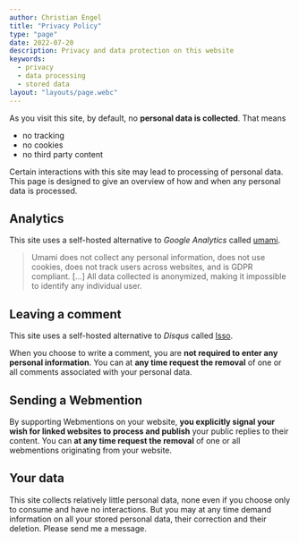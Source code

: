 ```yaml
---
author: Christian Engel
title: "Privacy Policy"
type: "page"
date: 2022-07-20
description: Privacy and data protection on this website
keywords:
  - privacy
  - data processing
  - stored data
layout: "layouts/page.webc"
---
```


As you visit this site, by default, no **personal data is collected**. That means

- no tracking
- no cookies
- no third party content

Certain interactions with this site may lead to processing of personal data. This page is designed to give an overview of how and when any personal data is processed.

## Analytics

This site uses a self-hosted alternative to _Google Analytics_ called [umami](https://umami.is/).

> Umami does not collect any personal information, does not use cookies, does not track users across websites, and is GDPR compliant. [...] All data collected is anonymized, making it impossible to identify any individual user.

## Leaving a comment

This site uses a self-hosted alternative to _Disqus_ called [Isso](https://isso-comments.de/).

When you choose to write a comment, you are **not required to enter any personal information**. You can at **any time request the removal** of one or all comments associated with your personal data.

## Sending a Webmention

By supporting Webmentions on your website, **you explicitly signal your wish for linked websites to process and publish** your public replies to their content. You can **at any time request the removal** of one or all webmentions originating from your website.

## Your data

This site collects relatively little personal data, none even if you choose only to consume and have no interactions. But you may at any time demand information on all your stored personal data, their correction and their deletion. Please send me a message.

<p webc:is="encode-email" @address="Y29udGFjdEBjaHJpbmdlbC5kZXYK" @message="Show email address"></p>
